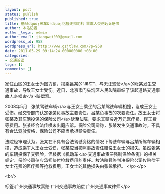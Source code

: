 ```yaml
---
layout: post
status: publish
published: true
title: 搭&ldquo;黑车&rdquo;恰撞无照司机 乘车人受伤起诉赔偿
author: 本站记者
author_login: admin
author_email: jiangwei909@gmail.com
wordpress_id: 958
wordpress_url: http://www.gzjtlaw.com/?p=958
date: 2011-05-29 09:14:24.000000000 +08:00
categories:
- 交通诉讼
tags: []
comments: []
---
```

<p><p> 家住山区的王女士为图方便，搭乘吕某的&ldquo;黑车&rdquo;，与无证<a>驾驶<&#47;a>的张某发生交通事故，导致王女士受伤。近日，北京市门头沟区人民法院审结了该起道路交通事故<a>人身损害<&#47;a>赔偿案。 <p>2008年5月，张某驾驶<a>车辆<&#47;a>与王女士乘坐的吕某驾驶车辆相撞，造成王女士受伤。经交管部门认定张某负事故主要责任，吕某负事故的次要责任。故王女士将张某及其车辆投保的<a>保险公司<&#47;a>诉至法院，要求其赔偿近万元医疗费、误工费等费用。张某经合法传唤未出庭应诉。保险公司辩称，张某发生交通事故时，不具有合法驾驶资格，保险公司不应当承担赔偿责任。 <p>法院经审理认为，张某在不具有合法驾驶资格的情况下驾驶车辆与吕某所驾车辆相撞，造成乘车人王女士受伤，张某应当按照事故责任赔偿王女士的损失。虽然张某的车辆投保了交强险，但根据《<a>机动车<&#47;a>交通事故责任强制保险条例》的相关规定，保险公司仅应承担垫付抢救费用的责任。故法院最终判决保险公司仅赔偿王女士花费的医疗费等抢救费用，王女士的其他损失由张某承担。 <&#47;p><&#47;p><br&#47;><p>标签:广州交通事故索赔 广州交通事故赔偿 广州交通事故律师<&#47;p>
